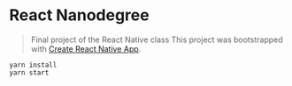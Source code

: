 # React Nanodegree

> Final project of the React Native class
> This project was bootstrapped with [Create React Native App](https://github.com/react-community/create-react-native-app).

```
yarn install
yarn start
```